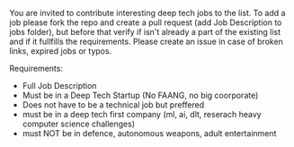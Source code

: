 You are invited to contribute interesting deep tech jobs to the list.
To add a job please fork the repo and create a pull request (add Job Description to jobs folder), but before that verify if isn't already a part of the existing list and if it fullfills the requirements.
Please create an issue in case of broken links, expired jobs or typos. 

Requirements:
- Full Job Description
- Must be in a Deep Tech Startup (No FAANG, no big coorporate)
- Does not have to be a technical job but preffered 
- must be in a deep tech first company (ml, ai, dlt, reserach heavy computer science challenges)
- must NOT be in defence, autonomous weapons, adult entertainment
